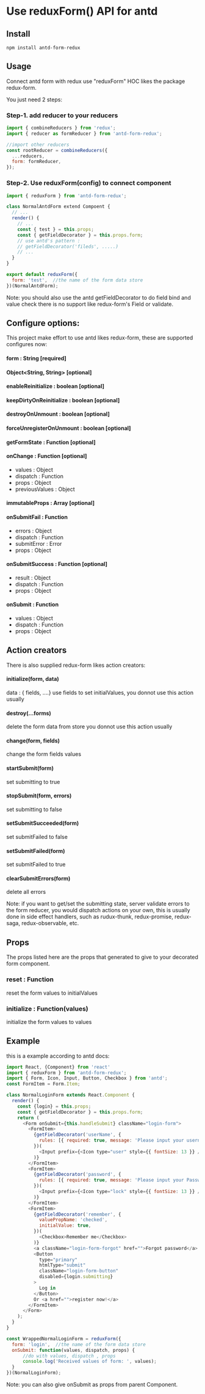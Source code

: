# Use reduxForm() API for antd


## Install

``` 
npm install antd-form-redux
```

## Usage 
Connect antd form with redux use "reduxForm" HOC likes the package redux-form. 

You just need 2 steps:

### Step-1. add reducer to your reducers

```javascript
import { combineReducers } from 'redux';
import { reducer as formReducer } from 'antd-form-redux';

//import other reducers
const rootReducer = combineReducers({
  ...reducers,
  form: formReducer,
});

```

### Step-2. Use reduxForm(config) to connect component 
```javascript
import { reduxForm } from 'antd-form-redux';

class NormalAntdForm extend Compoent {
  // ...
  render() {
    // ...
    const { test } = this.props;
    const { getFieldDecorator } = this.props.form;
    // use antd's pattern :
    // getFieldDecorator('fileds', .....)
    // ...
  }
}

export default reduxForm({
  form: 'test',  //the name of the form data store 
})(NormalAntdForm);

```

Note: you should also use the antd getFieldDecorator to do field bind and value check
there is no support like redux-form's Field or validate.

## Configure options:

This project make effort to use antd likes redux-form, these are supported configures now: 

#### form : String [required]
#### Object<String, String> [optional]
#### enableReinitialize : boolean [optional] 
#### keepDirtyOnReinitialize : boolean [optional] 
#### destroyOnUnmount : boolean [optional]
#### forceUnregisterOnUnmount : boolean [optional]
#### getFormState : Function [optional]
#### onChange : Function [optional]
- values : Object
- dispatch : Function
- props : Object
- previousValues : Object 
#### immutableProps : Array<String> [optional]
#### onSubmitFail : Function 
- errors : Object
- dispatch : Function
- submitError : Error
- props : Object
#### onSubmitSuccess : Function [optional]
- result : Object
- dispatch : Function
- props : Object 
#### onSubmit : Function
- values : Object
- dispatch : Function
- props : Object


## Action creators

There is also supplied redux-form likes action creators:

#### initialize(form, data) 
data : { fields, ....} 
use fields to set initialValues, you donnot use this action usually

#### destroy(...forms) 
delete the form data from store
you donnot use this action usually

#### change(form, fields) 
change the form fields values

#### startSubmit(form)
set submitting to true
#### stopSubmit(form, errors)
set submitting to false
#### setSubmitSucceeded(form)
set submitFailed to false
#### setSubmitFailed(form)
set submitFailed to true
#### clearSubmitErrors(form)
delete all errors


Note:
if you want to get/set the submitting state, server validate errors to the form reducer, 
you would dispatch actions on your own, this is usually done in side effect handlers,
such as rudux-thunk, redux-promise, redux-saga, redux-observable, etc.

## Props
The props listed here are the props that generated to give to your decorated form component. 

### reset : Function
reset the form values to initialValues

### initialize : Function(values)
initialize the form values to values

## Example

this is a example according to antd docs: 

```javascript
import React, {Component} from 'react'
import { reduxForm } from 'antd-form-redux';
import { Form, Icon, Input, Button, Checkbox } from 'antd';
const FormItem = Form.Item;

class NormalLoginForm extends React.Component {
  render() {
    const {login} = this.props;
    const { getFieldDecorator } = this.props.form;
    return (
      <Form onSubmit={this.handleSubmit} className="login-form">
        <FormItem>
          {getFieldDecorator('userName', {
            rules: [{ required: true, message: 'Please input your username!' }],
          })(
            <Input prefix={<Icon type="user" style={{ fontSize: 13 }} />} placeholder="Username" />
          )}
        </FormItem>
        <FormItem>
          {getFieldDecorator('password', {
            rules: [{ required: true, message: 'Please input your Password!' }],
          })(
            <Input prefix={<Icon type="lock" style={{ fontSize: 13 }} />} type="password" placeholder="Password" />
          )}
        </FormItem>
        <FormItem>
          {getFieldDecorator('remember', {
            valuePropName: 'checked',
            initialValue: true,
          })(
            <Checkbox>Remember me</Checkbox>
          )}
          <a className="login-form-forgot" href="">Forgot password</a>
          <Button 
            type="primary" 
            htmlType="submit" 
            className="login-form-button"
            disabled={login.submitting}
          >
            Log in
          </Button>
          Or <a href="">register now!</a>
        </FormItem>
      </Form>
    );
  }
}

const WrappedNormalLoginForm = reduxForm({
  form: 'login',  //the name of the form data store 
  onSubmit: function(values, dispatch, props) {
      //do with values, dispatch , props
      console.log('Received values of form: ', values);
  }
})(NormalLoginForm);

```

Note: you can also give onSubmit as props from parent Component.

